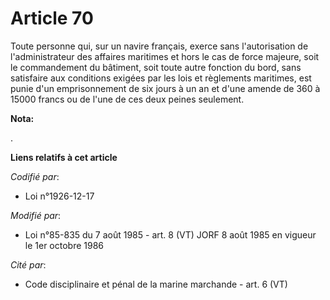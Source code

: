 # Article 70

Toute personne qui, sur un navire français, exerce sans l'autorisation de l'administrateur des affaires maritimes et hors le
cas de force majeure, soit le commandement du bâtiment, soit toute autre fonction du bord, sans satisfaire aux conditions
exigées par les lois et règlements maritimes, est punie d'un emprisonnement de six jours à un an et d'une amende de 360 à
15000 francs ou de l'une de ces deux peines seulement.

**Nota:**

.

**Liens relatifs à cet article**

_Codifié par_:

  - Loi n°1926-12-17

_Modifié par_:

  - Loi n°85-835 du 7 août 1985 - art. 8 (VT) JORF 8 août 1985 en vigueur le 1er octobre 1986

_Cité par_:

  - Code disciplinaire et pénal de la marine marchande - art. 6 (VT)
